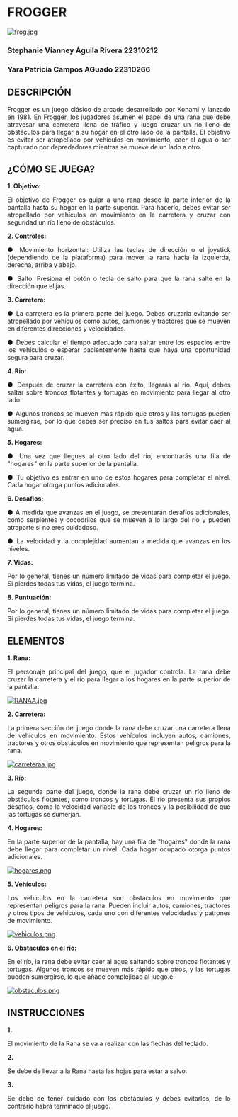 # **FROGGER**

[![frog.jpg](https://i.postimg.cc/qBFsYqF7/frog.jpg)](https://postimg.cc/c6Qttx0q)

### Stephanie Vianney Águila Rivera 22310212
### Yara Patricia Campos AGuado 22310266

## DESCRIPCIÓN
<div style="text-align: justify"> Frogger es un juego clásico de arcade desarrollado por Konami y lanzado en 1981. En Frogger, los jugadores asumen el papel de una rana que debe atravesar una carretera llena de tráfico y luego cruzar un río lleno de obstáculos para llegar a su hogar en el otro lado de la pantalla. El objetivo es evitar ser atropellado por vehículos en movimiento, caer al agua o ser capturado por depredadores mientras se mueve de un lado a otro. </div>

## ¿CÓMO SE JUEGA?
**1. Objetivo:**
<div style="text-align: justify"> 
El objetivo de Frogger es guiar a una rana desde la parte inferior de la pantalla hasta su hogar en la parte superior. Para hacerlo, debes evitar ser atropellado por vehículos en movimiento en la carretera y cruzar con seguridad un río lleno de obstáculos. </div>

**2. Controles:**
<div style="text-align: justify"> ● Movimiento horizontal: Utiliza las teclas de dirección o el joystick (dependiendo de la plataforma) para mover la rana hacia la izquierda, derecha, arriba y abajo.

● Salto: Presiona el botón o tecla de salto para que la rana salte en la dirección que elijas. </div>

**3. Carretera:**
<div style="text-align: justify"> ● La carretera es la primera parte del juego. Debes cruzarla evitando ser atropellado por vehículos como autos, camiones y tractores que se mueven en diferentes direcciones y velocidades.

● Debes calcular el tiempo adecuado para saltar entre los espacios entre los vehículos o esperar pacientemente hasta que haya una oportunidad segura para cruzar. </div>

**4. Rio:**
<div style="text-align: justify"> ● Después de cruzar la carretera con éxito, llegarás al río. Aquí, debes saltar sobre troncos flotantes y tortugas en movimiento para llegar al otro lado.

● Algunos troncos se mueven más rápido que otros y las tortugas pueden sumergirse, por lo que debes ser preciso en tus saltos para evitar caer al agua. </div>

**5. Hogares:**
<div style="text-align: justify"> ● Una vez que llegues al otro lado del río, encontrarás una fila de "hogares" en la parte superior de la pantalla.

● Tu objetivo es entrar en uno de estos hogares para completar el nivel. Cada hogar otorga puntos adicionales. </div>

**6. Desafios:**
<div style="text-align: justify"> ● A medida que avanzas en el juego, se presentarán desafíos adicionales, como serpientes y cocodrilos que se mueven a lo largo del río y pueden atraparte si no eres cuidadoso.

● La velocidad y la complejidad aumentan a medida que avanzas en los niveles. </div>

**7. Vidas:**
<div style="text-align: justify"> Por lo general, tienes un número limitado de vidas para completar el juego. Si pierdes todas tus vidas, el juego termina. </div>

**8. Puntuación:**
<div style="text-align: justify"> Por lo general, tienes un número limitado de vidas para completar el juego. Si pierdes todas tus vidas, el juego termina. </div>


## ELEMENTOS
**1. Rana:**
<div style="text-align: justify"> El personaje principal del juego, que el jugador controla. La rana debe cruzar la carretera y el río para llegar a los hogares en la parte superior de la pantalla.</div>

[![RANAA.jpg](https://i.postimg.cc/90T8N9Cv/RANAA.jpg)](https://postimg.cc/xNf3XckR)


**2. Carretera:**
<div style="text-align: justify">  La primera sección del juego donde la rana debe cruzar una carretera llena de vehículos en movimiento. Estos vehículos incluyen autos, camiones, tractores y otros obstáculos en movimiento que representan peligros para la rana. </div>

[![carreteraa.jpg](https://i.postimg.cc/1XJnSCm6/carreteraa.jpg)](https://postimg.cc/T55YqcWY)

**3. Río:**
<div style="text-align: justify"> La segunda parte del juego, donde la rana debe cruzar un río lleno de obstáculos flotantes, como troncos y tortugas. El río presenta sus propios desafíos, como la velocidad variable de los troncos y la posibilidad de que las tortugas se sumerjan. </div>


**4. Hogares:**
<div style="text-align: justify"> En la parte superior de la pantalla, hay una fila de "hogares" donde la rana debe llegar para completar un nivel. Cada hogar ocupado otorga puntos adicionales. </div>

[![hogares.png](https://i.postimg.cc/BnG6yfcy/hogares.png)](https://postimg.cc/kBfq6ZHF)

**5. Vehículos:**
<div style="text-align: justify"> Los vehículos en la carretera son obstáculos en movimiento que representan peligros para la rana. Pueden incluir autos, camiones, tractores y otros tipos de vehículos, cada uno con diferentes velocidades y patrones de movimiento. </div>

[![vehiculos.png](https://i.postimg.cc/VNKkdrQQ/vehiculos.png)](https://postimg.cc/cK8SzJLX)

**6. Obstaculos en el río:**
<div style="text-align: justify"> En el río, la rana debe evitar caer al agua saltando sobre troncos flotantes y tortugas. Algunos troncos se mueven más rápido que otros, y las tortugas pueden sumergirse, lo que añade complejidad al juego.e </div>

[![obstaculos.png](https://i.postimg.cc/W3tbrNTD/obstaculos.png)](https://postimg.cc/CBTgpVZY)

## INSTRUCCIONES
**1.**
<div style="text-align: justify"> El movimiento de la Rana se va a realizar con las flechas del teclado. </div>

**2.**
<div style="text-align: justify"> Se debe de llevar a la Rana hasta las hojas para estar a salvo. </div>

**3.**
<div style="text-align: justify"> Se debe de tener cuidado con los obstáculos y debes evitarlos, de lo contrario habrá terminado el juego.
 </div>


<div style="text-align: justify">  </div>